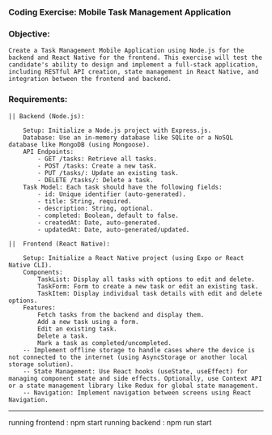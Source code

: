 ### Coding Exercise: Mobile Task Management Application

### Objective:

    Create a Task Management Mobile Application using Node.js for the backend and React Native for the frontend. This exercise will test the candidate's ability to design and implement a full-stack application, including RESTful API creation, state management in React Native, and integration between the frontend and backend.

### Requirements:

    || Backend (Node.js):

        Setup: Initialize a Node.js project with Express.js.
        Database: Use an in-memory database like SQLite or a NoSQL database like MongoDB (using Mongoose).
        API Endpoints:
            - GET /tasks: Retrieve all tasks.
            - POST /tasks: Create a new task.
            - PUT /tasks/: Update an existing task.
            - DELETE /tasks/: Delete a task.
        Task Model: Each task should have the following fields:
            - id: Unique identifier (auto-generated).
            - title: String, required.
            - description: String, optional.
            - completed: Boolean, default to false.
            - createdAt: Date, auto-generated.
            - updatedAt: Date, auto-generated/updated.

    ||  Frontend (React Native):

        Setup: Initialize a React Native project (using Expo or React Native CLI).
        Components:
            TaskList: Display all tasks with options to edit and delete.
            TaskForm: Form to create a new task or edit an existing task.
            TaskItem: Display individual task details with edit and delete options.
        Features:
            Fetch tasks from the backend and display them.
            Add a new task using a form.
            Edit an existing task.
            Delete a task.
            Mark a task as completed/uncompleted.
        -- Implement offline storage to handle cases where the device is not connected to the internet (using AsyncStorage or another local storage solution).
        -- State Management: Use React hooks (useState, useEffect) for managing component state and side effects. Optionally, use Context API or a state management library like Redux for global state management.
        -- Navigation: Implement navigation between screens using React Navigation.

---

running frontend : npm start
running backend : npm run start

